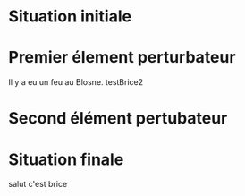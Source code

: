 # Situation initiale

# Premier élement perturbateur
Il y a eu un feu au Blosne.
testBrice2
# Second élément pertubateur

# Situation finale
salut c'est brice
